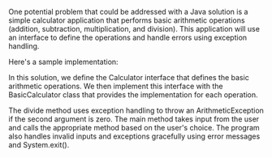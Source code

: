 One potential problem that could be addressed with a Java solution is a simple calculator application that performs basic arithmetic operations (addition, subtraction, multiplication, and division). This application will use an interface to define the operations and handle errors using exception handling.

Here's a sample implementation:

In this solution, we define the Calculator interface that defines the basic arithmetic operations. We then implement this interface with the BasicCalculator class that provides the implementation for each operation.

The divide method uses exception handling to throw an ArithmeticException if the second argument is zero. The main method takes input from the user and calls the appropriate method based on the user's choice. The program also handles invalid inputs and exceptions gracefully using error messages and System.exit().